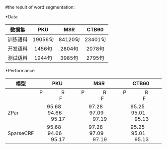 #the result of word segmentation:

*Data

|数据集|PKU|MSR|CTB60|
|---|:---:|:---:|:---:|
|训练语料|19056句|84120句|23401句|
|开发语料|1456句|2804句|2078句|
|测试语料|1944句|3985句|2795句|


*Performance

|模型|PKU|MSR|CTB60|
|---|:---:|:---:|:---:|
||P&#160; &#160; &#160; &#160;&#160; &#160; &#160; &#160;R&#160; &#160; &#160; &#160;&#160; &#160; &#160; &#160;F|P&#160; &#160; &#160; &#160;&#160; &#160; &#160; &#160;R&#160; &#160; &#160; &#160;&#160; &#160; &#160; &#160;F|P&#160; &#160; &#160; &#160;&#160; &#160; &#160; &#160;R&#160; &#160; &#160; &#160;&#160; &#160; &#160; &#160;F|
|ZPar|95.68&#160; &#160; &#160; &#160;94.66&#160; &#160; &#160; &#160;95.17|97.28&#160; &#160; &#160; &#160;97.09&#160; &#160; &#160; &#160;97.19|95.25&#160; &#160; &#160; &#160;95.01&#160; &#160; &#160; &#160;95.13|
|SparseCRF|95.68&#160; &#160; &#160; &#160;94.66&#160; &#160; &#160; &#160;95.17|97.28&#160; &#160; &#160; &#160;97.09&#160; &#160; &#160; &#160;97.19|95.25&#160; &#160; &#160; &#160;95.01&#160; &#160; &#160; &#160;95.13|
